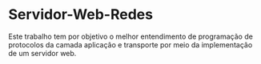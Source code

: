 # Servidor-Web-Redes
Este trabalho tem por objetivo o melhor entendimento de programação de protocolos da camada aplicação e transporte por meio da implementação de um servidor web.
